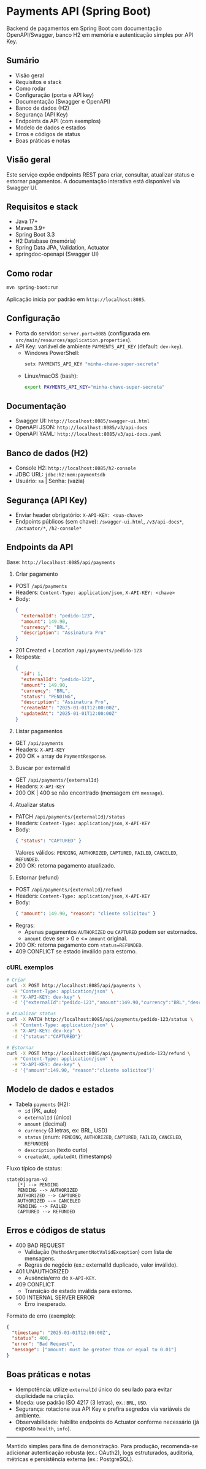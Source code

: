 # Payments API (Spring Boot)

Backend de pagamentos em Spring Boot com documentação OpenAPI/Swagger, banco H2 em memória e autenticação simples por API Key.

## Sumário
- Visão geral
- Requisitos e stack
- Como rodar
- Configuração (porta e API key)
- Documentação (Swagger e OpenAPI)
- Banco de dados (H2)
- Segurança (API Key)
- Endpoints da API (com exemplos)
- Modelo de dados e estados
- Erros e códigos de status
- Boas práticas e notas

## Visão geral
Este serviço expõe endpoints REST para criar, consultar, atualizar status e estornar pagamentos. A documentação interativa está disponível via Swagger UI.

## Requisitos e stack
- Java 17+
- Maven 3.9+
- Spring Boot 3.3
- H2 Database (memória)
- Spring Data JPA, Validation, Actuator
- springdoc-openapi (Swagger UI)

## Como rodar
```bash
mvn spring-boot:run
```
Aplicação inicia por padrão em `http://localhost:8085`.

## Configuração
- Porta do servidor: `server.port=8085` (configurada em `src/main/resources/application.properties`).
- API Key: variável de ambiente `PAYMENTS_API_KEY` (default: `dev-key`).
  - Windows PowerShell:
    ```powershell
    setx PAYMENTS_API_KEY "minha-chave-super-secreta"
    ```
  - Linux/macOS (bash):
    ```bash
    export PAYMENTS_API_KEY="minha-chave-super-secreta"
    ```

## Documentação
- Swagger UI: `http://localhost:8085/swagger-ui.html`
- OpenAPI JSON: `http://localhost:8085/v3/api-docs`
- OpenAPI YAML: `http://localhost:8085/v3/api-docs.yaml`

## Banco de dados (H2)
- Console H2: `http://localhost:8085/h2-console`
- JDBC URL: `jdbc:h2:mem:paymentsdb`
- Usuário: `sa` | Senha: (vazia)

## Segurança (API Key)
- Enviar header obrigatório: `X-API-KEY: <sua-chave>`
- Endpoints públicos (sem chave): `/swagger-ui.html`, `/v3/api-docs*`, `/actuator/*`, `/h2-console*`

## Endpoints da API
Base: `http://localhost:8085/api/payments`

1) Criar pagamento
- POST `/api/payments`
- Headers: `Content-Type: application/json`, `X-API-KEY: <chave>`
- Body:
  ```json
  {
    "externalId": "pedido-123",
    "amount": 149.90,
    "currency": "BRL",
    "description": "Assinatura Pro"
  }
  ```
- 201 Created + Location `/api/payments/pedido-123`
- Resposta:
  ```json
  {
    "id": 1,
    "externalId": "pedido-123",
    "amount": 149.90,
    "currency": "BRL",
    "status": "PENDING",
    "description": "Assinatura Pro",
    "createdAt": "2025-01-01T12:00:00Z",
    "updatedAt": "2025-01-01T12:00:00Z"
  }
  ```

2) Listar pagamentos
- GET `/api/payments`
- Headers: `X-API-KEY`
- 200 OK + array de `PaymentResponse`.

3) Buscar por externalId
- GET `/api/payments/{externalId}`
- Headers: `X-API-KEY`
- 200 OK | 400 se não encontrado (mensagem em `message`).

4) Atualizar status
- PATCH `/api/payments/{externalId}/status`
- Headers: `Content-Type: application/json`, `X-API-KEY`
- Body:
  ```json
  { "status": "CAPTURED" }
  ```
  Valores válidos: `PENDING`, `AUTHORIZED`, `CAPTURED`, `FAILED`, `CANCELED`, `REFUNDED`.
- 200 OK: retorna pagamento atualizado.

5) Estornar (refund)
- POST `/api/payments/{externalId}/refund`
- Headers: `Content-Type: application/json`, `X-API-KEY`
- Body:
  ```json
  { "amount": 149.90, "reason": "cliente solicitou" }
  ```
- Regras:
  - Apenas pagamentos `AUTHORIZED` ou `CAPTURED` podem ser estornados.
  - `amount` deve ser > 0 e <= `amount` original.
- 200 OK: retorna pagamento com `status=REFUNDED`.
- 409 CONFLICT se estado inválido para estorno.

### cURL exemplos
```bash
# Criar
curl -X POST http://localhost:8085/api/payments \
  -H "Content-Type: application/json" \
  -H "X-API-KEY: dev-key" \
  -d '{"externalId":"pedido-123","amount":149.90,"currency":"BRL","description":"Assinatura Pro"}'

# Atualizar status
curl -X PATCH http://localhost:8085/api/payments/pedido-123/status \
  -H "Content-Type: application/json" \
  -H "X-API-KEY: dev-key" \
  -d '{"status":"CAPTURED"}'

# Estornar
curl -X POST http://localhost:8085/api/payments/pedido-123/refund \
  -H "Content-Type: application/json" \
  -H "X-API-KEY: dev-key" \
  -d '{"amount":149.90, "reason":"cliente solicitou"}'
```

## Modelo de dados e estados
- Tabela `payments` (H2):
  - `id` (PK, auto)
  - `externalId` (único)
  - `amount` (decimal)
  - `currency` (3 letras, ex: BRL, USD)
  - `status` (enum: `PENDING`, `AUTHORIZED`, `CAPTURED`, `FAILED`, `CANCELED`, `REFUNDED`)
  - `description` (texto curto)
  - `createdAt`, `updatedAt` (timestamps)

Fluxo típico de status:
```mermaid
stateDiagram-v2
    [*] --> PENDING
    PENDING --> AUTHORIZED
    AUTHORIZED --> CAPTURED
    AUTHORIZED --> CANCELED
    PENDING --> FAILED
    CAPTURED --> REFUNDED
```

## Erros e códigos de status
- 400 BAD REQUEST
  - Validação (`MethodArgumentNotValidException`) com lista de mensagens.
  - Regras de negócio (ex.: externalId duplicado, valor inválido).
- 401 UNAUTHORIZED
  - Ausência/erro de `X-API-KEY`.
- 409 CONFLICT
  - Transição de estado inválida para estorno.
- 500 INTERNAL SERVER ERROR
  - Erro inesperado.

Formato de erro (exemplo):
```json
{
  "timestamp": "2025-01-01T12:00:00Z",
  "status": 400,
  "error": "Bad Request",
  "message": ["amount: must be greater than or equal to 0.01"]
}
```

## Boas práticas e notas
- Idempotência: utilize `externalId` único do seu lado para evitar duplicidade na criação.
- Moeda: use padrão ISO 4217 (3 letras), ex.: `BRL`, `USD`.
- Segurança: rotacione sua API Key e prefira segredos via variáveis de ambiente.
- Observabilidade: habilite endpoints do Actuator conforme necessário (já exposto `health`, `info`).

---
Mantido simples para fins de demonstração. Para produção, recomenda-se adicionar autenticação robusta (ex.: OAuth2), logs estruturados, auditoria, métricas e persistência externa (ex.: PostgreSQL).

